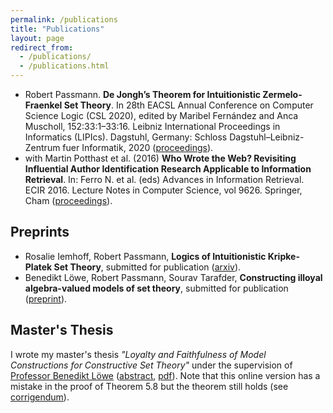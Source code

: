```yaml
---
permalink: /publications
title: "Publications"
layout: page
redirect_from: 
  - /publications/
  - /publications.html
---
```



- Robert Passmann. **De Jongh’s Theorem for Intuitionistic Zermelo-Fraenkel Set Theory**. In 28th EACSL Annual Conference on Computer Science Logic (CSL 2020), edited by Maribel Fernández and Anca Muscholl, 152:33:1–33:16. Leibniz International Proceedings in Informatics (LIPIcs). Dagstuhl, Germany: Schloss Dagstuhl–Leibniz-Zentrum fuer Informatik, 2020 ([proceedings](https://doi.org/10.4230/LIPIcs.CSL.2020.33)).
- with Martin Potthast et al. (2016) **Who Wrote the Web? Revisiting Influential Author Identification Research Applicable to Information Retrieval**. In: Ferro N. et al. (eds) Advances in Information Retrieval. ECIR 2016. Lecture Notes in Computer Science, vol 9626. Springer, Cham ([proceedings](https://link.springer.com/chapter/10.1007%2F978-3-319-30671-1_29)).

## Preprints

- Rosalie Iemhoff, Robert Passmann, **Logics of Intuitionistic Kripke-Platek Set Theory**, submitted for publication ([arxiv](https://arxiv.org/abs/2007.05450)).
- Benedikt Löwe, Robert Passmann, Sourav Tarafder, **Constructing illoyal algebra-valued models of set theory**, submitted for publication ([preprint](https://eprints.illc.uva.nl/1647/1/LPT.pdf)).

## Master's Thesis
I wrote my master's thesis _"Loyalty and Faithfulness of Model Constructions for Constructive Set Theory"_ under the supervision of [Professor Benedikt Löwe](https://www.math.uni-hamburg.de/home/loewe/) ([abstract](https://eprints.illc.uva.nl/1612/), [pdf](https://eprints.illc.uva.nl/1612/7/MoL-2018-03.text.pdf)). Note that this online version has a mistake in the proof of Theorem 5.8 but the theorem still holds (see [corrigendum](https://robertpassmann.github.io/corrigendum-thesis.pdf)).
